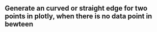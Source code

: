 ## Generate an curved or straight edge for two points in plotly, when there is no data point in bewteen
